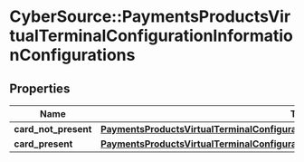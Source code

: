 # CyberSource::PaymentsProductsVirtualTerminalConfigurationInformationConfigurations

## Properties
Name | Type | Description | Notes
------------ | ------------- | ------------- | -------------
**card_not_present** | [**PaymentsProductsVirtualTerminalConfigurationInformationConfigurationsCardNotPresent**](PaymentsProductsVirtualTerminalConfigurationInformationConfigurationsCardNotPresent.md) |  | [optional] 
**card_present** | [**PaymentsProductsVirtualTerminalConfigurationInformationConfigurationsCardNotPresent**](PaymentsProductsVirtualTerminalConfigurationInformationConfigurationsCardNotPresent.md) |  | [optional] 


